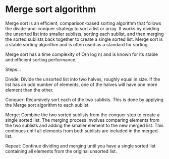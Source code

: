 # Merge sort algorithm
 
Merge sort is an efficient, comparison-based sorting algorithm that follows the divide-and-conquer strategy to sort a list or array. It works by dividing the unsorted list into smaller sublists, sorting each sublist, and then merging the sorted sublists back together to create a single sorted list. Merge sort is a stable sorting algorithm and is often used as a standard for sorting.

Merge sort has a time complexity of O(n log n) and is known for its stable and efficient sorting performance.

Steps…

Divide: Divide the unsorted list into two halves, roughly equal in size. If the list has an odd number of elements, one of the halves will have one more element than the other.

Conquer: Recursively sort each of the two sublists. This is done by applying the Merge sort algorithm to each sublist.

Merge: Combine the two sorted sublists from the conquer step to create a single sorted list. The merging process involves comparing elements from the two sublists and adding the smaller element to the new merged list. This continues until all elements from both sublists are included in the merged list.

Repeat: Continue dividing and merging until you have a single sorted list containing all elements from the original unsorted list.
